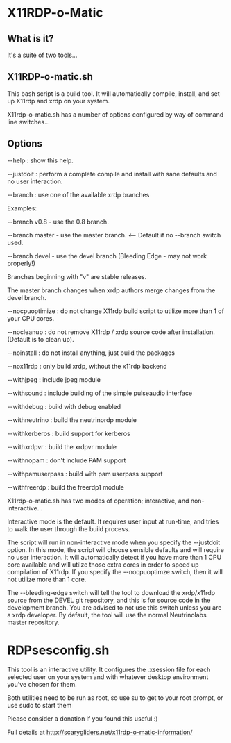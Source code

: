 X11RDP-o-Matic
==============

What is it?
-----------
It's a suite of two tools...

X11RDP-o-matic.sh
-----------------
This bash script is a build tool. It will automatically compile,
install, and set up X11rdp and xrdp on your system.

X11rdp-o-matic.sh has a number of options configured by way of
command line switches...

Options
-------

  --help             : show this help.

  --justdoit         : perform a complete compile and install with sane defaults and no user interaction.

  --branch <branch>  : use one of the available xrdp branches

  Examples:

   --branch v0.8    - use the 0.8 branch.

   --branch master  - use the master branch. <-- Default if no --branch switch used.

   --branch devel   - use the devel branch (Bleeding Edge - may not work properly!)

   Branches beginning with "v" are stable releases.

   The master branch changes when xrdp authors merge changes from the devel branch.

  --nocpuoptimize    : do not change X11rdp build script to utilize more than 1 of your CPU cores.

  --nocleanup        : do not remove X11rdp / xrdp source code after installation. (Default is to clean up).

  --noinstall        : do not install anything, just build the packages

  --nox11rdp         : only build xrdp, without the x11rdp backend

  --withjpeg         : include jpeg module

  --withsound        : include building of the simple pulseaudio interface

  --withdebug        : build with debug enabled

  --withneutrino     : build the neutrinordp module

  --withkerberos     : build support for kerberos

  --withxrdpvr       : build the xrdpvr module

  --withnopam        : don't include PAM support

  --withpamuserpass  : build with pam userpass support

  --withfreerdp      : build the freerdp1 module

X11rdp-o-matic.sh has two modes of operation; interactive, and non-interactive...

Interactive mode is the default. It requires user input at run-time, and tries to walk the user through
the build process.

The script will run in non-interactive mode when you specify the --justdoit option. In this mode, the
script will choose sensible defaults and will require no user interaction. It will automatically detect
if you have more than 1 CPU core available and will utilze those extra cores in order to speed up
compilation of X11rdp. If you specify the --nocpuoptimze switch, then it will not utilize more than 1 core.

The --bleeding-edge switch will tell the tool to download the xrdp/x11rdp source from the DEVEL git repository,
and this is for source code in the development branch. You are advised to not use this switch unless you are a xrdp
developer. By default, the tool will use the normal Neutrinolabs master repository.

RDPsesconfig.sh
===============
This tool is an interactive utility. It configures the .xsession file for each selected user on your system and
with whatever desktop environment you've chosen for them.



Both utilities need to be run as root, so use su to get to your root prompt, or use sudo to start them

Please consider a donation if you found this useful :)

Full details at http://scarygliders.net/x11rdp-o-matic-information/
